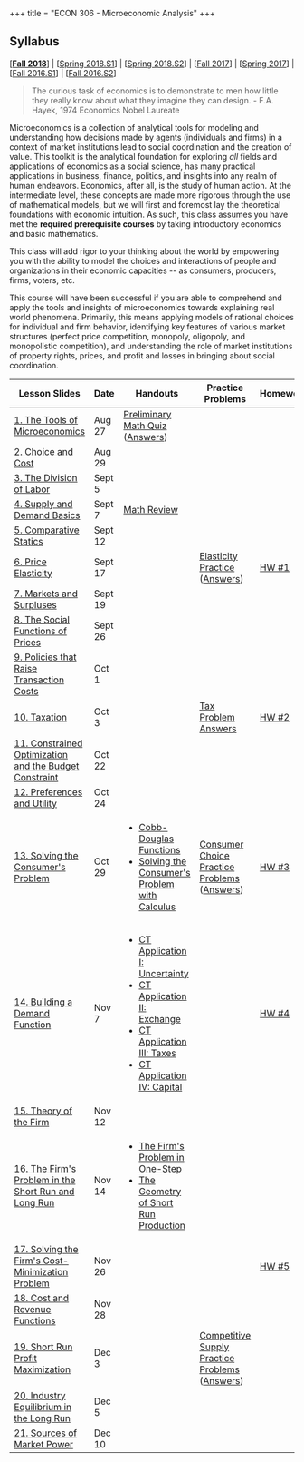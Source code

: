+++
title = "ECON 306 - Microeconomic Analysis"
+++

## Syllabus
[[**Fall 2018**](https://www.dropbox.com/s/g19k5rr57qtqvzo/ECON_480_F2018_Safner_Syllabus.pdf?dl=0)] | [[Spring 2018.S1](https://www.dropbox.com/s/b5v4jcyxx8k7551/ECON_306_S2018_1_Syllabus_Safner.pdf?dl=0)] | [[Spring 2018.S2](https://www.dropbox.com/s/s3s3ptxdze30sf2/ECON_306_S2018_2_Syllabus_Safner.pdf?dl=0)] | [[Fall 2017](https://www.dropbox.com/s/jak8lkmofaehf0b/ECON_306_F2017_Syllabus_Safner.pdf?dl=0)] | [[Spring 2017](https://www.dropbox.com/s/hqp50iewbb57f5c/ECON_306.3_Syllabus_Safner.pdf?dl=0)] | [[Fall 2016.S1](https://www.dropbox.com/s/e5p0kuhjvwkc5xr/ECON_306.1_Syllabus_Safner.pdf?dl=0)] | [[Fall 2016.S2](https://www.dropbox.com/s/4gwo2re1twyu6ol/ECON_306.2_Syllabus_Safner.pdf?dl=0)] 

> The curious task of economics is to demonstrate to men how little they really know about what they imagine they can design. - F.A. Hayek, 1974 Economics Nobel Laureate

Microeconomics is a collection of analytical tools for modeling and understanding how decisions made by agents (individuals and firms) in a context of market institutions lead to social coordination and the creation of value. This toolkit is the analytical foundation for exploring *all* fields and applications of economics as a social science, has many practical applications in business, finance, politics, and insights into any realm of human endeavors. Economics, after all, is the study of human action. At the intermediate level, these concepts are made more rigorous through the use of mathematical models, but we will first and foremost lay the theoretical foundations with economic intuition. As such, this class assumes you have met the **required prerequisite courses** by taking introductory economics and basic mathematics. 

This class will add rigor to your thinking about the world by empowering you with the ability to model the choices and interactions of people and organizations in their economic capacities -- as consumers, producers, firms, voters, etc. 

This course will have been successful if you are able to comprehend and apply the tools and insights of microeconomics towards explaining real world phenomena. Primarily, this means applying models of rational choices for individual and firm behavior, identifying key features of various market structures (perfect price competition, monopoly, oligopoly, and monopolistic competition), and understanding the role of market institutions of property rights, prices, and profit and losses in bringing about social coordination.


| Lesson Slides | Date | Handouts | Practice Problems | Homework |
|---|---|---|---|---|
| [1. The Tools of Microeconomics](https://www.dropbox.com/s/xnpbswp9dhhw7u8/Lecture1.pdf?dl=0) | Aug 27 | [Preliminary Math Quiz](https://www.dropbox.com/s/stzapyiioyubpll/mathpretest2.pdf?dl=0) ([Answers](https://www.dropbox.com/s/ulesxb8es2e88pf/mathpretestanswers.pdf?dl=0)) |  |  |
| [2. Choice and Cost](https://www.dropbox.com/s/m64g26vn05pblky/Lecture2.pdf?dl=0) | Aug 29 |  |  |  |
| [3. The Division of Labor](https://www.dropbox.com/s/74669t1he0pff9i/Lecture3.pdf?dl=0) | Sept 5 |  |  |  | 
| [4. Supply and Demand Basics](https://www.dropbox.com/s/l2p9aixq5d253ma/Lecture4.pdf?dl=0) | Sept 7 | [Math Review](https://www.dropbox.com/s/eqgf7qam3mdl3o8/Math%20Review.pdf?dl=0)  |  |  | 
| [5. Comparative Statics](https://www.dropbox.com/s/ghuqdbik5n2i094/Lecture5.pdf?dl=0) | Sept 12 | | | | 
| [6. Price Elasticity](https://www.dropbox.com/s/fbidadmw8l3h625/Lecture6.pdf?dl=0) | Sept 17 | | [Elasticity Practice](https://www.dropbox.com/s/rgo1ao8n9yc44c2/Elasticity%20Problems.pdf?dl=0) ([Answers](https://www.dropbox.com/s/uu6q1qgt3p31xhe/Elasticity%20Problems%20Answers.pdf?dl=0)) | [HW #1](https://www.dropbox.com/s/klsyrtaurpdjwsm/HW%201.pdf?dl=0) | 
| [7. Markets and Surpluses](https://www.dropbox.com/s/ksuvzducx1k5x3f/Lecture7.pdf?dl=0) | Sept 19 | | | | 
| [8. The Social Functions of Prices](https://www.dropbox.com/s/nzao0ws29gx2u24/Lecture8.pdf?dl=0) | Sept 26 | | | | 
| [9. Policies that Raise Transaction Costs](https://www.dropbox.com/s/c4k59ewl7zqlf3z/Lecture9.pdf?dl=0) | Oct 1 | | | | 
| [10. Taxation](https://www.dropbox.com/s/tqlteecq6m135mk/Lecture10.pdf?dl=0) | Oct 3 | | [Tax Problem Answers](https://www.dropbox.com/s/exxv9hqkkmod4tq/Tax%20Problem%20Answers.pdf?dl=0) | [HW #2](https://www.dropbox.com/s/54lbiwdk1s6t51s/HW%202.pdf?dl=0) | 
| [11. Constrained Optimization and the Budget Constraint](https://www.dropbox.com/s/pzz85ynjtiz08lg/Lecture11.pdf?dl=0) | Oct 22 | | | | 
| [12. Preferences and Utility](https://www.dropbox.com/s/wz53n0f8atjfuo9/Lecture12.pdf?dl=0) | Oct 24 | | | | 
| [13. Solving the Consumer's Problem](https://www.dropbox.com/s/btu375ip1ji965o/Lecture13.pdf?dl=0) | Oct 29 | <ul><li>[Cobb-Douglas Functions](https://www.dropbox.com/s/141zvj3yxd29dez/Cobb-Douglas.pdf?dl=0) <li>[Solving the Consumer's Problem with Calculus](https://www.dropbox.com/s/wju4ho4aze9ebpp/Consumer%20Optimization%20Problem%20Example.pdf?dl=0) </ul> | [Consumer Choice Practice Problems](https://www.dropbox.com/s/zcq3xdex3ewvao5/Consumer%20Choice%20Problems.pdf?dl=0) ([Answers](https://www.dropbox.com/s/vuumqhqx0om1fa1/Consumer%20Choice%20Problem%20Answers.pdf?dl=0)) | [HW #3](https://www.dropbox.com/s/jys09zo3x55xhzk/HW%203.pdf?dl=0) | 
| [14. Building a Demand Function](https://www.dropbox.com/s/fkr10vzwoenqzy1/Lecture14.pdf?dl=0) | Nov 7 | <ul><li>[CT Application I: Uncertainty](https://www.dropbox.com/s/gsozzygwl0em7zz/CT%20Application%20I%20-%20Uncertainty.pdf?dl=0) <li>[CT Application II: Exchange](https://www.dropbox.com/s/3iafo4lba9odyq8/CT%20Application%20II%20-%20Exchange.pdf?dl=0) <li>[CT Application III: Taxes](https://www.dropbox.com/s/f473sd7h0ql3qyg/CT%20Application%20III%20-%20Consumption%20Tax%20vs.%20Income%20Tax.pdf?dl=0) <li>[CT Application IV: Capital](https://www.dropbox.com/s/7rrkzpw0gs47xxd/CT%20Application%20II%20-%20Intertemporal%20Choice%2C%20Saving%2C%20Borrowing%2C%20Lending.pdf?dl=0) </ul> | | [HW #4](https://www.dropbox.com/s/2xpbhoqqo87uwtk/HW%204.pdf?dl=0) |
| [15. Theory of the Firm](https://www.dropbox.com/s/5xeoqm84xti12rw/Lecture15.pdf?dl=0) | Nov 12 | | | |
| [16. The Firm's Problem in the Short Run and Long Run](https://www.dropbox.com/s/k90v6hdxuun8zwn/Lecture16.pdf?dl=0) | Nov 14 | <ul><li>[The Firm's Problem in One-Step](https://www.dropbox.com/s/2qhmfx9he513h06/Firm%20Optimization%20.pdf?dl=0) <li>[The Geometry of Short Run Production](https://www.dropbox.com/s/wmh23ddmp95mh4e/Short%20Run%20Production.pdf?dl=0)</ul> | | |
| [17. Solving the Firm's Cost-Minimization Problem](https://www.dropbox.com/s/n69ejlzfnjucv1a/Lecture17.pdf?dl=0) | Nov 26 | | | [HW #5](https://www.dropbox.com/s/9ncaxp89660ujnh/HW%205.pdf?dl=0) |
| [18. Cost and Revenue Functions](https://www.dropbox.com/s/4ypmowy3e4zw9xh/Lecture18.pdf?dl=0) | Nov 28 | | | |
| [19. Short Run Profit Maximization](https://www.dropbox.com/s/hys1g8onuz8kepl/Lecture19.pdf?dl=0) | Dec 3 | | [Competitive Supply Practice Problems](https://www.dropbox.com/s/s9czidpkvp67x2r/PC%20Supply%20Practice%20Problems.pdf?dl=0) ([Answers](https://www.dropbox.com/s/0pce0wye0m65drc/PC%20Supply%20Practice%20Problems%20Answers.pdf?dl=0)) | | 
| [20. Industry Equilibrium in the Long Run](https://www.dropbox.com/s/jx74h4hxn1hka8b/Lecture20.pdf?dl=0) | Dec 5 | | | | 
| [21. Sources of Market Power](https://www.dropbox.com/s/3qesv1jjehk2thd/Lecture21.pdf?dl=0) | Dec 10 | | | | 

